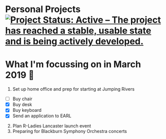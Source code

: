 Personal Projects
[![Project Status: Active – The project has reached a stable, usable state and is being actively developed.](https://www.repostatus.org/badges/latest/active.svg)](https://www.repostatus.org/#active)
==============

# What I'm focussing on in March 2019 :tulip:

1. Set up home office and prep for starting at Jumping Rivers
 - [ ] Buy chair 
 - [x] Buy desk
 - [x] Buy keyboard
 - [x] Send an application to EARL
2. Plan R-Ladies Lancaster launch event
3. Preparing for Blackburn Symphony Orchestra concerts
